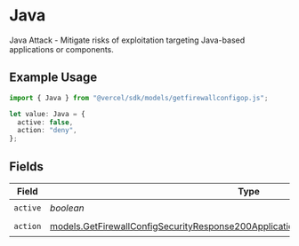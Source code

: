 # Java

Java Attack - Mitigate risks of exploitation targeting Java-based applications or components.

## Example Usage

```typescript
import { Java } from "@vercel/sdk/models/getfirewallconfigop.js";

let value: Java = {
  active: false,
  action: "deny",
};
```

## Fields

| Field                                                                                                                                                                            | Type                                                                                                                                                                             | Required                                                                                                                                                                         | Description                                                                                                                                                                      |
| -------------------------------------------------------------------------------------------------------------------------------------------------------------------------------- | -------------------------------------------------------------------------------------------------------------------------------------------------------------------------------- | -------------------------------------------------------------------------------------------------------------------------------------------------------------------------------- | -------------------------------------------------------------------------------------------------------------------------------------------------------------------------------- |
| `active`                                                                                                                                                                         | *boolean*                                                                                                                                                                        | :heavy_check_mark:                                                                                                                                                               | N/A                                                                                                                                                                              |
| `action`                                                                                                                                                                         | [models.GetFirewallConfigSecurityResponse200ApplicationJSONResponseBodyCrsJavaAction](../models/getfirewallconfigsecurityresponse200applicationjsonresponsebodycrsjavaaction.md) | :heavy_check_mark:                                                                                                                                                               | N/A                                                                                                                                                                              |